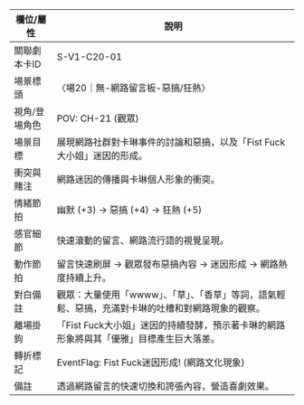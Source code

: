 | 欄位/屬性 | 說明 |
|---|---|
| 關聯劇本卡ID | S-V1-C20-01 |
| 場景標頭 | 〈場20｜無-網路留言板-惡搞/狂熱〉 |
| 視角/登場角色 | POV: CH-21 (觀眾) |
| 場景目標 | 展現網路社群對卡琳事件的討論和惡搞，以及「Fist Fuck大小姐」迷因的形成。 |
| 衝突與賭注 | 網路迷因的傳播與卡琳個人形象的衝突。 |
| 情緒節拍 | 幽默 (+3) -> 惡搞 (+4) -> 狂熱 (+5) |
| 感官細節 | 快速滾動的留言、網路流行語的視覺呈現。 |
| 動作節拍 | 留言快速刷屏 -> 觀眾發布惡搞內容 -> 迷因形成 -> 網路熱度持續上升。 |
| 對白備註 | 觀眾：大量使用「wwww」、「草」、「香草」等詞，語氣輕鬆、惡搞，充滿對卡琳的吐槽和對網路現象的觀察。 |
| 離場掛鉤 | 「Fist Fuck大小姐」迷因的持續發酵，預示著卡琳的網路形象將與其「優雅」目標產生巨大落差。 |
| 轉折標記 | EventFlag: Fist Fuck迷因形成! (網路文化現象) |
| 備註 | 透過網路留言的快速切換和誇張內容，營造喜劇效果。 |
